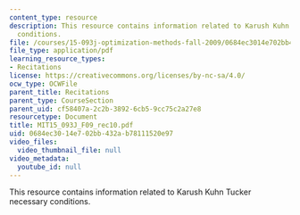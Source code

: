 ```yaml
---
content_type: resource
description: This resource contains information related to Karush Kuhn Tucker necessary
  conditions.
file: /courses/15-093j-optimization-methods-fall-2009/0684ec3014e702bb432ab78111520e97_MIT15_093J_F09_rec10.pdf
file_type: application/pdf
learning_resource_types:
- Recitations
license: https://creativecommons.org/licenses/by-nc-sa/4.0/
ocw_type: OCWFile
parent_title: Recitations
parent_type: CourseSection
parent_uid: cf58407a-2c2b-3892-6cb5-9cc75c2a27e8
resourcetype: Document
title: MIT15_093J_F09_rec10.pdf
uid: 0684ec30-14e7-02bb-432a-b78111520e97
video_files:
  video_thumbnail_file: null
video_metadata:
  youtube_id: null
---
```

This resource contains information related to Karush Kuhn Tucker necessary conditions.